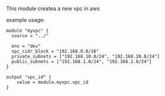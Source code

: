 This module createa a new vpc in aws

example usage:
```
module "myvpc" {
  source = "../"

  env = "dev"
  vpc_cidr_block = "192.168.0.0/16"
  private_subnets = ["192.168.10.0/24", "192.168.20.0/24"]
  public_subnets = ["192.168.1.0/24", "192.168.2.0/24"]  
}

output "vpc_id" {
    value = module.myvpc.vpc_id
}
```